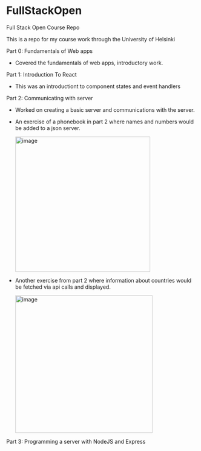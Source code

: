 # FullStackOpen
 Full Stack Open Course Repo
 
This is a repo for my course work through the University of Helsinki

Part 0: Fundamentals of Web apps

* Covered the fundamentals of web apps, introductory work.

Part 1: Introduction To React

* This was an introductiont to component states and event handlers

Part 2: Communicating with server

* Worked on creating a basic server and communications with the server.

* An exercise of a phonebook in part 2 where names and numbers would be added to a json server.
  
  <img width="356" alt="image" src="https://github.com/drewbrownie21/FullStackOpen/assets/36270973/0b009e40-6c79-43d9-ad5e-6523501b70e3">

* Another exercise from part 2 where information about countries would be fetched via api calls and displayed.
  
  <img width="362" alt="image" src="https://github.com/drewbrownie21/FullStackOpen/assets/36270973/ebde567d-bba5-4258-a333-415b40255a5e">



Part 3: Programming a server with NodeJS and Express
